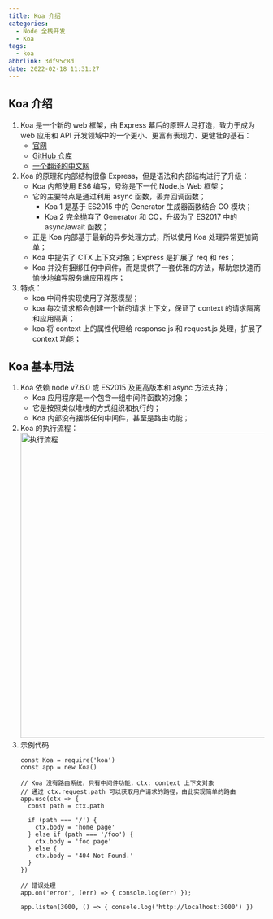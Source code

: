```yaml
---
title: Koa 介绍
categories:
  - Node 全栈开发
  - Koa
tags:
  - koa
abbrlink: 3df95c8d
date: 2022-02-18 11:31:27
---
```


## Koa 介绍
1. Koa 是一个新的 web 框架，由 Express 幕后的原班人马打造，致力于成为 web 应用和 API 开发领域中的一个更小、更富有表现力、更健壮的基石：
    - [官网](https://koajs.com/)
    - [GitHub 仓库](https://github.com/koajs/koa)
    - [一个翻译的中文网](https://koa.bootcss.com/)
2. Koa 的原理和内部结构很像 Express，但是语法和内部结构进行了升级：
    - Koa 内部使用 ES6 编写，号称是下一代 Node.js Web 框架；
    - 它的主要特点是通过利用 async 函数，丢弃回调函数；
      - Koa 1 是基于 ES2015 中的 Generator 生成器函数结合 CO 模块；
      - Koa 2 完全抛弃了 Generator 和 CO，升级为了 ES2017 中的 async/await 函数；
    - 正是 Koa 内部基于最新的异步处理方式，所以使用 Koa 处理异常更加简单；
    - Koa 中提供了 CTX 上下文对象；Express 是扩展了 req 和 res；
    - Koa 并没有捆绑任何中间件，而是提供了一套优雅的方法，帮助您快速而愉快地编写服务端应用程序；
3. 特点：
    - koa 中间件实现使用了洋葱模型；
    - koa 每次请求都会创建一个新的请求上下文，保证了 context 的请求隔离和应用隔离；
    - koa 将 context 上的属性代理给 response.js 和 request.js 处理，扩展了 context 功能；


## Koa 基本用法
1. Koa 依赖 node v7.6.0 或 ES2015 及更高版本和 async 方法支持；
    - Koa 应用程序是一个包含一组中间件函数的对象；
    - 它是按照类似堆栈的方式组织和执行的；
    - Koa 内部没有捆绑任何中间件，甚至是路由功能；
2. Koa 的执行流程：
    <img src="执行流程.jpg" width="600px" height="auto" class="lazy-load" title="执行流程"/>
3. 示例代码
    ```JS
    const Koa = require('koa')
    const app = new Koa()
    
    // Koa 没有路由系统，只有中间件功能，ctx: context 上下文对象
    // 通过 ctx.request.path 可以获取用户请求的路径，由此实现简单的路由
    app.use(ctx => {
      const path = ctx.path
    
      if (path === '/') {
        ctx.body = 'home page'
      } else if (path === '/foo') {
        ctx.body = 'foo page'
      } else {
        ctx.body = '404 Not Found.'
      }
    })
    
    // 错误处理
    app.on('error', (err) => { console.log(err) });
    
    app.listen(3000, () => { console.log('http://localhost:3000') })
    ```